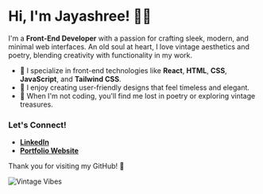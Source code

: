 # Hi, I'm Jayashree! 🌸✨  

I'm a **Front-End Developer** with a passion for crafting sleek, modern, and minimal web interfaces. An old soul at heart, I love vintage aesthetics and poetry, blending creativity with functionality in my work.  

- 🌟 I specialize in front-end technologies like **React**, **HTML**, **CSS**, **JavaScript**, and **Tailwind CSS**.  
- 🎨 I enjoy creating user-friendly designs that feel timeless and elegant.  
- 📜 When I'm not coding, you'll find me lost in poetry or exploring vintage treasures.  

### Let's Connect!  
- [**LinkedIn**](https://linkedin.com/in/your-linkedin-profile)  
- [**Portfolio Website**](https://your-portfolio-link.com)  

Thank you for visiting my GitHub! 🌼  

![Vintage Vibes](https://media3.giphy.com/media/v1.Y2lkPTc5MGI3NjExOGFhcTZqZzk2bXM2bXJhMXRzaWgxOWRnam95N3JjYWlrYW1xOWNrOSZlcD12MV9pbnRlcm5hbF9naWZfYnlfaWQmY3Q9Zw/GBNSYO5DVd0XK/giphy.gif)
